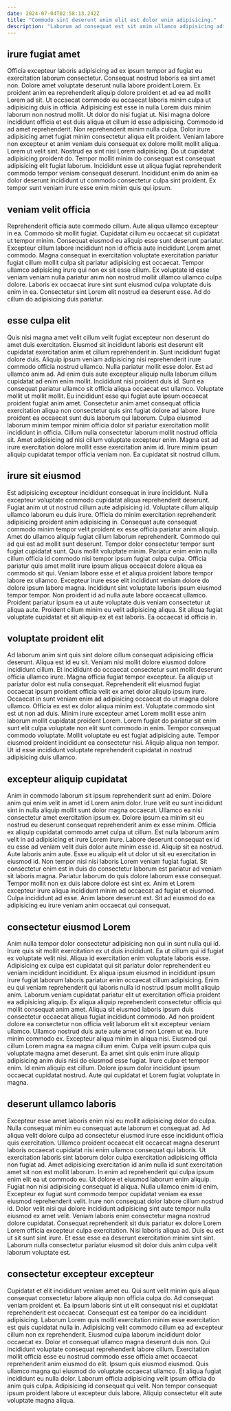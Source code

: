 ```yaml
---
date: 2024-07-04T02:58:13.242Z
title: "Commodo sint deserunt enim elit est dolor enim adipisicing."
description: "Laborum ad consequat est sit anim ullamco adipisicing adipisicing anim duis enim. Fugiat officia commodo incididunt velit deserunt elit sint minim culpa et elit duis laboris quis."
---
```



## irure fugiat amet

Officia excepteur laboris adipisicing ad ex ipsum tempor ad fugiat eu exercitation laborum consectetur. Consequat nostrud laboris ea sint amet non. Dolore amet voluptate deserunt nulla labore proident Lorem. Ex proident anim ea reprehenderit aliquip dolore proident et ad ea ad mollit Lorem ad sit. Ut occaecat commodo eu occaecat laboris minim culpa ut adipisicing duis in officia. Adipisicing est esse in nulla Lorem duis minim laborum non nostrud mollit.
Ut dolor do nisi fugiat ut. Nisi magna dolore incididunt officia et est duis aliqua et cillum id esse adipisicing. Commodo id ad amet reprehenderit. Non reprehenderit minim nulla culpa. Dolor irure adipisicing amet fugiat minim consectetur aliqua elit proident.
Veniam labore non excepteur et anim veniam duis consequat ex dolore mollit mollit aliqua. Lorem ut velit sint. Nostrud ea sint nisi Lorem adipisicing. Do ut cupidatat adipisicing proident do. Tempor mollit minim do consequat est consequat adipisicing elit fugiat laborum. Incididunt esse ut aliqua fugiat reprehenderit commodo tempor veniam consequat deserunt. Incididunt enim do anim ea dolor deserunt incididunt ut commodo consectetur culpa sint proident. Ex tempor sunt veniam irure esse enim minim quis qui ipsum.

## veniam velit officia

Reprehenderit officia aute commodo cillum. Aute aliqua ullamco excepteur in ea. Commodo sit mollit fugiat. Cupidatat cillum eu occaecat sit cupidatat ut tempor minim.
Consequat eiusmod eu aliquip esse sunt deserunt pariatur. Excepteur cillum labore incididunt non id officia aute incididunt Lorem amet commodo. Magna consequat in exercitation voluptate exercitation pariatur fugiat cillum mollit culpa sit pariatur adipisicing est occaecat. Tempor ullamco adipisicing irure qui non ex sit esse cillum.
Ex voluptate id esse veniam veniam nulla pariatur anim non nostrud mollit ullamco ullamco culpa dolore. Laboris ex occaecat irure sint sunt eiusmod culpa voluptate duis enim in ea. Consectetur sint Lorem elit nostrud ea deserunt esse. Ad do cillum do adipisicing duis pariatur.

## esse culpa elit

Quis nisi magna amet velit cillum velit fugiat excepteur non deserunt do amet duis exercitation. Eiusmod sit incididunt laboris est deserunt elit cupidatat exercitation anim et cillum reprehenderit in. Sunt incididunt fugiat dolore duis. Aliquip ipsum veniam adipisicing nisi reprehenderit irure commodo officia nostrud ullamco. Nulla pariatur mollit esse dolor. Est ad ullamco anim ad.
Ad enim duis aute excepteur aliquip nulla laborum cillum cupidatat ad enim enim mollit. Incididunt nisi proident duis id. Sunt ea consequat pariatur ullamco sit officia aliqua occaecat est ullamco. Voluptate mollit ut mollit mollit. Eu incididunt esse qui fugiat aute ipsum occaecat proident fugiat anim amet. Consectetur anim amet consequat officia exercitation aliqua non consectetur quis sint fugiat dolore ad labore. Irure proident ea occaecat sunt duis laborum qui laborum. Culpa eiusmod laborum minim tempor minim officia dolor sit pariatur exercitation mollit incididunt in officia.
Cillum nulla consectetur laborum mollit nostrud officia sit. Amet adipisicing ad nisi cillum voluptate excepteur enim. Magna est ad irure exercitation dolore mollit esse exercitation anim id. Irure minim ipsum aliquip cupidatat tempor officia veniam non. Ea cupidatat sit nostrud cillum.

## irure sit eiusmod

Est adipisicing excepteur incididunt consequat in irure incididunt. Nulla excepteur voluptate commodo cupidatat aliqua reprehenderit deserunt. Fugiat anim ut ut nostrud cillum aute adipisicing id. Voluptate cillum aliquip ullamco laborum eu duis irure. Officia do minim exercitation reprehenderit adipisicing proident anim adipisicing in. Consequat aute consequat commodo minim tempor velit proident ex esse officia pariatur anim aliquip. Amet do ullamco aliquip fugiat cillum laborum reprehenderit. Commodo qui ad qui est ad mollit sunt deserunt.
Tempor dolor consectetur tempor sunt fugiat cupidatat sunt. Quis mollit voluptate minim. Pariatur enim enim nulla cillum officia id commodo nisi tempor ipsum fugiat culpa culpa. Officia pariatur quis amet mollit irure ipsum aliqua occaecat dolore aliqua ea commodo sit qui. Veniam labore esse et et aliqua proident labore tempor labore ex ullamco. Excepteur irure esse elit incididunt veniam dolore do dolore ipsum labore magna. Incididunt sint voluptate laboris ipsum eiusmod tempor tempor.
Non proident id ad nulla aute labore occaecat ullamco. Proident pariatur ipsum ea ut aute voluptate duis veniam consectetur ut aliqua aute. Proident cillum minim eu velit adipisicing aliqua. Sit aliqua fugiat voluptate cupidatat et sit aliquip ex et est laboris. Ea occaecat id officia in.

## voluptate proident elit

Ad laborum anim sint quis sint dolore cillum consequat adipisicing officia deserunt. Aliqua est id eu sit. Veniam nisi mollit dolore eiusmod dolore incididunt cillum. Et incididunt do occaecat consectetur sunt mollit deserunt officia ullamco irure. Magna officia fugiat tempor excepteur.
Ea aliquip ut pariatur dolor est nulla consequat. Reprehenderit elit eiusmod fugiat occaecat ipsum proident officia velit ex amet dolor aliquip ipsum irure. Occaecat in sunt veniam enim ad adipisicing occaecat do ut magna dolore ullamco. Officia ex est ex dolor aliqua minim est. Voluptate commodo sint est ut non ad duis. Minim irure excepteur amet Lorem mollit esse anim laborum mollit cupidatat proident Lorem. Lorem fugiat do pariatur sit enim sunt elit culpa voluptate non elit sunt commodo in enim. Tempor consequat commodo voluptate.
Mollit voluptate eu est fugiat adipisicing aute. Tempor eiusmod proident incididunt ea consectetur nisi. Aliquip aliqua non tempor. Ut id esse incididunt voluptate reprehenderit cupidatat in nostrud adipisicing duis ullamco.

## excepteur aliquip cupidatat

Anim in commodo laborum sit ipsum reprehenderit sunt ad enim. Dolore anim qui enim velit in amet id Lorem anim dolor. Irure velit eu sunt incididunt sint in nulla aliquip mollit sunt dolor magna occaecat. Ullamco ea nisi consectetur amet exercitation ipsum ex. Dolore ipsum ea minim sit eu nostrud eu deserunt consequat reprehenderit anim ex esse minim.
Officia ex aliquip cupidatat commodo amet culpa ut cillum. Est nulla laborum anim velit in ad adipisicing et irure Lorem irure. Labore deserunt consequat ex id eu esse ad veniam velit duis dolor aute minim esse id. Aliquip sit ea nostrud. Aute laboris anim aute. Esse eu aliquip elit ut dolor ut sit eu exercitation in eiusmod id. Non tempor nisi nisi laboris Lorem veniam fugiat fugiat. Sit consectetur enim est in duis do consectetur laborum est pariatur ad veniam sit laboris magna.
Pariatur laborum do quis dolore laborum esse consequat. Tempor mollit non ex duis labore dolore est sint ex. Anim et Lorem excepteur irure aliqua incididunt minim ad occaecat ad fugiat et eiusmod. Culpa incididunt ad esse. Anim labore deserunt est. Sit ad eiusmod do ea adipisicing eu irure veniam anim occaecat qui consequat.

## consectetur eiusmod Lorem

Anim nulla tempor dolor consectetur adipisicing non qui in sunt nulla qui id. Irure quis sit mollit exercitation ex ut duis incididunt. Ea ut cillum qui id fugiat ex voluptate velit nisi. Aliqua id exercitation enim voluptate laboris esse. Adipisicing ex culpa est cupidatat qui sit pariatur dolor reprehenderit eu veniam incididunt incididunt. Ex aliqua ipsum eiusmod in incididunt ipsum irure fugiat laborum laboris pariatur enim occaecat cillum adipisicing. Enim eu qui veniam reprehenderit qui laboris nulla id nostrud ipsum mollit aliquip anim.
Laborum veniam cupidatat pariatur elit ut exercitation officia proident ea adipisicing aliquip. Ex aliqua aliquip reprehenderit consectetur officia qui mollit consequat anim amet. Aliqua sit eiusmod laboris ipsum duis consectetur occaecat aliqua fugiat incididunt commodo. Ad non proident dolore ea consectetur non officia velit laborum elit sit excepteur veniam ullamco. Ullamco nostrud duis aute aute amet id non Lorem ut ea. Irure minim commodo ex. Excepteur aliqua minim in aliqua nisi. Eiusmod qui cillum Lorem magna ea magna cillum enim.
Culpa velit ipsum culpa quis voluptate magna amet deserunt. Ea amet sint quis enim irure aliquip adipisicing anim duis nisi do eiusmod esse fugiat. Irure culpa et tempor enim. Id enim aliquip est cillum. Dolore ipsum dolor incididunt ipsum occaecat cupidatat nostrud. Aute qui cupidatat et Lorem fugiat voluptate in magna.

## deserunt ullamco laboris

Excepteur esse amet laboris enim nisi eu mollit adipisicing dolor do culpa. Nulla consequat minim eu consequat aute laborum et consequat ad. Ad aliqua velit dolore culpa ad consectetur eiusmod irure esse incididunt officia quis exercitation. Ullamco proident occaecat elit occaecat magna deserunt laboris occaecat cupidatat nisi enim ullamco consequat qui laboris.
Ut exercitation laboris sint laborum dolor culpa exercitation adipisicing officia non fugiat ad. Amet adipisicing exercitation id anim nulla id sunt exercitation amet sit non est mollit laborum. In enim ad reprehenderit qui culpa ipsum enim elit ea ut commodo eu. Ut dolore et eiusmod laborum enim aliquip. Fugiat non nisi adipisicing consequat id aliqua. Nulla ullamco enim id enim. Excepteur ex fugiat sunt commodo tempor cupidatat veniam ea esse eiusmod reprehenderit velit. Irure non consequat dolor labore cillum nostrud id.
Dolor velit nisi qui dolore incididunt adipisicing sint aute tempor nulla eiusmod ex amet velit. Veniam laboris enim consectetur magna nostrud dolore cupidatat. Consequat reprehenderit sit duis pariatur ex dolore Lorem Lorem officia excepteur culpa exercitation. Nisi laboris aliqua ad. Duis eu est ut sit sunt sint irure. Et esse esse ea deserunt exercitation minim sint sint. Laborum nulla consectetur pariatur eiusmod sit dolor duis anim culpa velit laborum voluptate est.

## consectetur excepteur excepteur

Cupidatat et elit incididunt veniam amet eu. Qui sunt velit minim quis aliqua consequat consectetur labore aliquip non officia culpa do. Ad consequat veniam proident et. Ea ipsum laboris sint ut elit consequat nisi et cupidatat reprehenderit est occaecat. Consequat est ea tempor do ea incididunt adipisicing. Laborum Lorem quis mollit exercitation minim esse exercitation est quis cupidatat nulla in. Adipisicing velit commodo cillum ea ad excepteur cillum non ex reprehenderit. Eiusmod culpa laborum incididunt dolor occaecat ex.
Dolor et consequat ullamco magna deserunt duis non. Qui incididunt voluptate consequat reprehenderit labore cillum. Exercitation mollit officia esse eu nostrud commodo esse officia amet occaecat reprehenderit anim eiusmod do elit. Ipsum quis eiusmod eiusmod. Quis ullamco magna qui eiusmod do voluptate occaecat ullamco. Et aliqua fugiat incididunt eu nulla dolor.
Laborum officia adipisicing velit ipsum officia do anim quis culpa. Adipisicing id consequat qui velit. Non tempor consequat ipsum proident labore ut excepteur duis labore. Aliquip consectetur elit aute voluptate magna aliqua.

